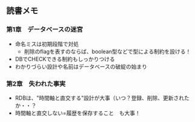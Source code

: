 ## 読書メモ

### 第1章　データベースの迷宮
- 命名ミスは初期段階で対処
  - 削除のflagを表すのならば、boolean型などで型による制約を設ける！
- DBでCHECKできる制約もしっかりつける
- わかりづらい設計や名前はデータベースの破綻の始まり

### 第2章　失われた事実
- RDBは、"時間軸と直交する"設計が大事（いつ？登録、削除、更新されたか・・？
- 時間軸と直交しない=履歴を保存すること　も大事！
